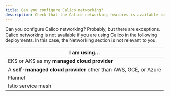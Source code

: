 ```yaml
---
title: Can you configure Calico networking?
description: Check that the Calico networking features is available to you. 
---
```

Can you configure Calico networking? Probably, but there are exceptions. Calico networking is not available if you are using Calico in the following deployments. In this case, the Networking section is not relevant to you. 

| I am using…                                                  |
| ------------------------------------------------------------ |
| EKS or AKS as my **managed cloud provider**                  |
| A **self-managed cloud provider** other than AWS, GCE, or Azure |
| Flannel                                                      |
| Istio service mesh                                           |
